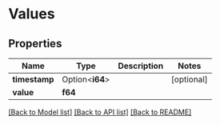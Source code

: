 # Values

## Properties

Name | Type | Description | Notes
------------ | ------------- | ------------- | -------------
**timestamp** | Option<**i64**> |  | [optional]
**value** | **f64** |  | 

[[Back to Model list]](../README.md#documentation-for-models) [[Back to API list]](../README.md#documentation-for-api-endpoints) [[Back to README]](../README.md)


